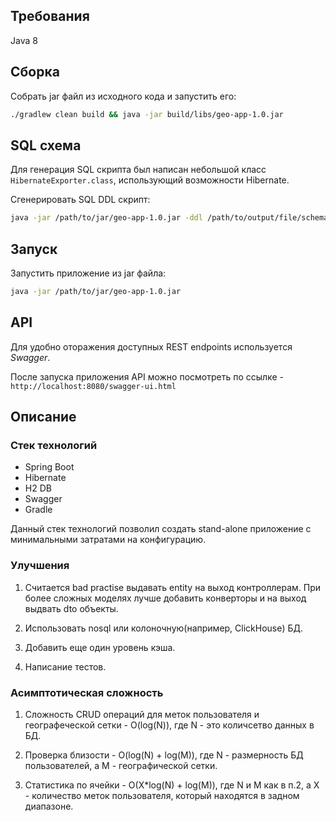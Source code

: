 ## Требования
Java 8

## Сборка
Собрать jar файл из исходного кода и запустить его:
```bash
./gradlew clean build && java -jar build/libs/geo-app-1.0.jar
```

## SQL схема
Для генерация SQL скрипта был написан небольшой класс `HibernateExporter.class`, использующий возможности Hibernate.

Сгенерировать SQL DDL скрипт:
```bash
java -jar /path/to/jar/geo-app-1.0.jar -ddl /path/to/output/file/schema.sql
```

## Запуск
Запустить приложение из jar файла:
```bash
java -jar /path/to/jar/geo-app-1.0.jar
```
 
## API
Для удобно оторажения доступных REST endpoints используется _Swagger_.
 
После запуска приложения API можно посмотреть по ссылке - `http://localhost:8080/swagger-ui.html`


## Описание
### Стек технологий
  * Spring Boot
  * Hibernate
  * H2 DB
  * Swagger
  * Gradle
  
Данный стек технологий позволил создать stand-alone приложение с минимальными затратами на конфигурацию.


### Улучшения
1. Считается bad practise выдавать entity на выход контроллерам. 
При более сложных моделях лучше добавить конверторы и на выход выдвать dto объекты.
   
2. Использовать nosql или колоночную(например, ClickHouse) БД.

3. Добавить еще один уровень кэша.

4. Написание тестов.

### Асимптотическая сложность
1. Сложность CRUD операций для меток пользователя и географеческой сетки - O(log(N)), где N - это количсетво данных в БД.

2. Проверка близости - O(log(N) + log(M)), где N - размерность БД пользователей, а M - географической сетки.

3. Статистика по ячейки - O(X*log(N) + log(M)), где N и M как в п.2, а X - количество меток пользователя, который находятся в задном диапазоне.










